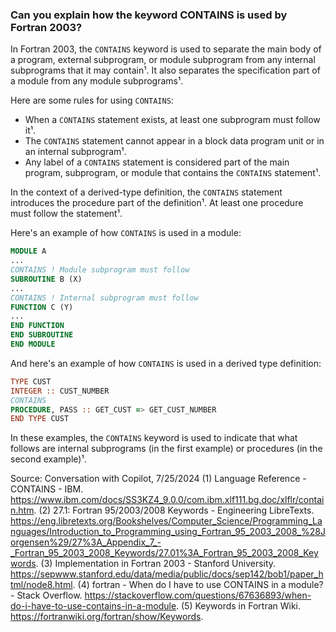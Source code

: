 ### Can you explain how the keyword CONTAINS is used by Fortran 2003?

In Fortran 2003, the `CONTAINS` keyword is used to separate the main body of a program, external subprogram, or module subprogram from any internal subprograms that it may contain¹. It also separates the specification part of a module from any module subprograms¹.

Here are some rules for using `CONTAINS`:

- When a `CONTAINS` statement exists, at least one subprogram must follow it¹.
- The `CONTAINS` statement cannot appear in a block data program unit or in an internal subprogram¹.
- Any label of a `CONTAINS` statement is considered part of the main program, subprogram, or module that contains the `CONTAINS` statement¹.

In the context of a derived-type definition, the `CONTAINS` statement introduces the procedure part of the definition¹. At least one procedure must follow the statement¹.

Here's an example of how `CONTAINS` is used in a module:

```fortran
MODULE A
...
CONTAINS ! Module subprogram must follow
SUBROUTINE B (X)
...
CONTAINS ! Internal subprogram must follow
FUNCTION C (Y)
...
END FUNCTION
END SUBROUTINE
END MODULE
```

And here's an example of how `CONTAINS` is used in a derived type definition:

```fortran
TYPE CUST
INTEGER :: CUST_NUMBER
CONTAINS
PROCEDURE, PASS :: GET_CUST => GET_CUST_NUMBER
END TYPE CUST
```

In these examples, the `CONTAINS` keyword is used to indicate that what follows are internal subprograms (in the first example) or procedures (in the second example)¹.

Source: Conversation with Copilot, 7/25/2024
(1) Language Reference - CONTAINS - IBM. https://www.ibm.com/docs/SS3KZ4_9.0.0/com.ibm.xlf111.bg.doc/xlflr/contain.htm.
(2) 27.1: Fortran 95/2003/2008 Keywords - Engineering LibreTexts. https://eng.libretexts.org/Bookshelves/Computer_Science/Programming_Languages/Introduction_to_Programming_using_Fortran_95_2003_2008_%28Jorgensen%29/27%3A_Appendix_7_-_Fortran_95_2003_2008_Keywords/27.01%3A_Fortran_95_2003_2008_Keywords.
(3) Implementation in Fortran 2003 - Stanford University. https://sepwww.stanford.edu/data/media/public/docs/sep142/bob1/paper_html/node8.html.
(4) fortran - When do I have to use CONTAINS in a module? - Stack Overflow. https://stackoverflow.com/questions/67636893/when-do-i-have-to-use-contains-in-a-module.
(5) Keywords in Fortran Wiki. https://fortranwiki.org/fortran/show/Keywords.
